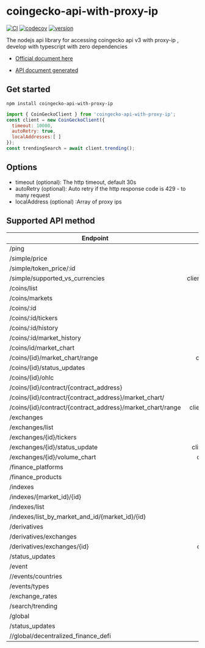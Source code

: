 # coingecko-api-with-proxy-ip

[![CI](https://github.com/StepanyanAlbert/coingeck-api-with-proxy-ip)](https://github.com/StepanyanAlbert/coingeck-api-with-proxy-ip) [![codecov](https://github.com/StepanyanAlbert/coingeck-api-with-proxy-ip)](https://github.com/StepanyanAlbert/coingeck-api-with-proxy-ip) [![version](https://github.com/StepanyanAlbert/coingeck-api-with-proxy-ip)](https://github.com/StepanyanAlbert/coingeck-api-with-proxy-ipg)

The nodejs api library for accessing coingecko api v3 with proxy-ip , develop with typescript with zero dependencies

- [Official document here](https://www.coingecko.com/api/documentations/v3)

- [API document generated](https://github.com/StepanyanAlbert/coingeck-api-with-proxy-ip)


## Get started

```
npm install coingecko-api-with-proxy-ip

```

```js
import { CoinGeckoClient } from 'coingecko-api-with-proxy-ip';
const client = new CoinGeckoClient({
  timeout: 10000,
  autoRetry: true,
  localAddresses:[ ]
});
const trendingSearch = await client.trending();
```

## Options

- timeout (optional): The http timeout, default 30s
- autoRetry (optional): Auto retry if the http response code is 429 - to many request
- localAddress (optional) :Array of proxy ips

## Supported API method

| Endpoint                                                   |                           function | tested? |
| ---------------------------------------------------------- | ---------------------------------: | :-----: |
| /ping                                                      |                      client.ping() |   ✅    |
| /simple/price                                              |               client.simplePrice() |   ✅    |
| /simple/token_price/:id                                    |             client.simplePriceId() |   ✅    |
| /simple/supported_vs_currencies                            | client.simpleSupportedCurrencies() |   ✅    |
| /coins/list                                                |                  client.coinList() |   ✅    |
| /coins/markets                                             |               client.coinMarkets() |   ✅    |
| /coins/:id                                                 |                    client.coinId() |   ✅    |
| /coins/:id/tickers                                         |             client.coinIdTickers() |   ✅    |
| /coins/:id/history                                         |             client.coinIdHistory() |   ✅    |
| /coins/:id/market_history                                  |       client.coinIdMarketHistory() |   ✅    |
| /coins/id/market_chart                                     |         client.coinIdMarketChart() |   ✅    |
| /coins/{id}/market_chart/range                             |    client.coinIdMarketChartRange() |   ✅    |
| /coins/{id}/status_updates                                 |       client.coinIdStatusUpdates() |   ✅    |
| /coins/{id}/ohlc                                           |                client.coinIdOHLC() |   ✅    |
| /coins/{id}/contract/{contract_address}                    |                  client.contract() |   ✅    |
| /coins/{id}/contract/{contract_address}/market_chart/      |       client.contractMarketChart() |   ✅    |
| /coins/{id}/contract/{contract_address}/market_chart/range |  client.contractMarketChartRange() |   ✅    |
| /exchanges                                                 |                 client.exchanges() |   ✅    |
| /exchanges/list                                            |              client.exchangeList() |   ✅    |
| /exchanges/{id}/tickers                                    |         client.exchangeIdTickers() |   ✅    |
| /exchanges/{id}/status_update                              |   client.exchangeIdStatusUpdates() |   ✅    |
| /exchanges/{id}/volume_chart                               |     client.exchangeIdVolumeChart() |   ✅    |
| /finance_platforms                                         |          client.financePlatforms() |   ✅    |
| /finance_products                                          |           client.financeProducts() |   ✅    |
| /indexes                                                   |                   client.indexes() |   ✅    |
| /indexes/{market_id}/{id}                                  |           client.indexesMarketId() |   ✅    |
| /indexes/list                                              |               client.indexesList() |   ✅    |
| /indexes/list_by_market_and_id/{market_id}/{id}            |           client.financeProducts() |   ✅    |
| /derivatives                                               |              client./derivatives() |   ✅    |
| /derivatives/exchanges                                     |     client./derivativesExchanges() |   ✅    |
| /derivatives/exchanges/{id}                                |   client./derivativesExchangesId() |   ✅    |
| /status_updates                                            |             client.statusUpdates() |   ✅    |
| /event                                                     |                    client.events() |   ✅    |
| //events/countries                                         |            client.eventCountries() |   ✅    |
| /events/types                                              |               client.eventsTypes() |   ✅    |
| /exchange_rates                                            |             client.exhangesRates() |   ✅    |
| /search/trending                                           |                  client.trending() |   ✅    |
| /global                                                    |                    client.global() |   ✅    |
| /status_updates                                            |             client.statusUpdates() |   ✅    |
| //global/decentralized_finance_defi                        |                client.globalDefi() |   ✅    |
